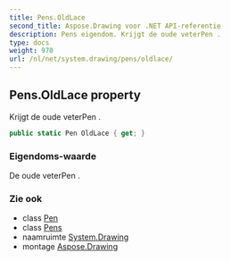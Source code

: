 ```yaml
---
title: Pens.OldLace
second_title: Aspose.Drawing voor .NET API-referentie
description: Pens eigendom. Krijgt de oude veterPen .
type: docs
weight: 970
url: /nl/net/system.drawing/pens/oldlace/
---
```

## Pens.OldLace property

Krijgt de oude veterPen .

```csharp
public static Pen OldLace { get; }
```

### Eigendoms-waarde

De oude veterPen .

### Zie ook

* class [Pen](../../pen/)
* class [Pens](../)
* naamruimte [System.Drawing](../../pens/)
* montage [Aspose.Drawing](../../../)


